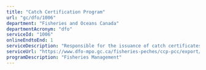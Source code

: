 ```yaml
---
title: "Catch Certification Program"
url: "gc/dfo/1006"
department: "Fisheries and Oceans Canada"
departmentAcronym: "dfo"
serviceId: "1006"
onlineEndtoEnd: 1
serviceDescription: "Responsible for the issuance of catch certificates and relevant export permits; Provides client services to Canadian exporters; Since the establishment of the Program in December 2009, it is now also issuing export permits and responding to other international catch certification requirements, as they arise."
serviceUrl: "https://www.dfo-mpo.gc.ca/fisheries-peches/ccp-pcc/export/catch-program-captures-eng.html"
programDescription: "Fisheries Management"
---
```

